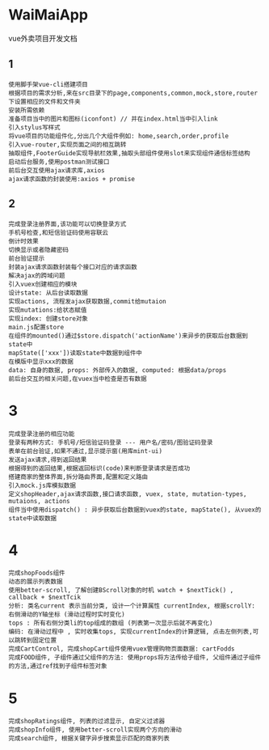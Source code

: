 # WaiMaiApp
vue外卖项目开发文档
## 1
    使用脚手架vue-cli搭建项目
    根据项目的需求分析,来在src目录下的page,components,common,mock,store,router下设置相应的文件和文件夹
    安装所需依赖
    准备项目当中的图片和图标(iconfont) // 并在index.html当中引入link
    引入stylus写样式
    将vue项目的功能组件化,分出几个大组件例如: home,search,order,profile
    引入vue-router,实现页面之间的相互跳转
    抽取组件,FooterGuide实现导航栏效果,抽取头部组件使用slot来实现组件通信标签结构
    启动后台服务,使用postman测试接口
    前后台交互使用ajax请求库,axios
    ajax请求函数的封装使用:axios + promise

## 2
    完成登录注册界面,该功能可以切换登录方式
    手机号检查,和短信验证码使用容联云
    倒计时效果
    切换显示或者隐藏密码
    前台验证提示
    封装ajax请求函数封装每个接口对应的请求函数
    解决ajax的跨域问题
    引入vuex创建相应的模块
    设计state: 从后台读取数据
    实现actions, 流程发ajax获取数据,commit给mutaion
    实现mutations:给状态赋值
    实现index: 创建store对象
    main.js配置store
    在组件的mounted()通过$store.dispatch('actionName')来异步的获取后台数据到state中
    mapState(['xxx'])读取state中数据到组件中
    在模版中显示xxx的数据
    data: 自身的数据, props: 外部传入的数据, computed: 根据data/props
    前后台交互的相关问题,在vuex当中检查是否有数据

# 3
    完成登录注册的相应功能
    登录有两种方式: 手机号/短信验证码登录 --- 用户名/密码/图验证码登录
    表单在前台验证,如果不通过,显示提示窗(用库mint-ui)
    发送ajax请求,得到返回结果
    根据得到的返回结果,根据返回标识(code)来判断登录请求是否成功
    搭建商家的整体界面,拆分路由界面,配置和定义路由
    引入mock.js库模拟数据
    定义shopHeader,ajax请求函数,接口请求函数, vuex, state, mutation-types, mutaions, actions
    组件当中使用dispatch() : 异步获取后台数据到vuex的state, mapState(), 从vuex的state中读取数据
    
# 4
    完成shopFoods组件
    动态的展示列表数据
    使用better-scroll, 了解创建BScroll对象的时机 watch + $nextTick() , callback + $nextTcik
    分析: 类名current 表示当前分类, 设计一个计算属性 currentIndex, 根据scrollY: 右侧滑动的Y轴坐标 (滑动过程时实时变化)
    tops : 所有右侧分类li的top组成的数组 (列表第一次显示后就不再变化)
    编码: 在滑动过程中 , 实时收集tops, 实现currentIndex的计算逻辑, 点击左侧列表,可以跳转到固定位置
    完成CartControl, 完成shopCart组件使用vuex管理购物页面数据: cartFodds
    完成FOOD组件, 子组件通过父组件的方法: 使用props将方法传给子组件, 父组件通过子组件的方法,通过ref找到子组件标签对象
    
# 5
    完成shopRatings组件, 列表的过滤显示, 自定义过滤器
    完成shopInfo组件, 使用better-scroll实现两个方向的滑动
    完成search组件, 根据关键字异步搜索显示匹配的商家列表
    
